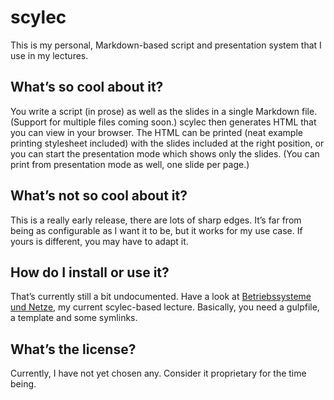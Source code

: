 # scylec

This is my personal, Markdown-based script and presentation system that I use in my lectures.

## What’s so cool about it?

You write a script (in prose) as well as the slides in a single Markdown file. (Support for multiple files coming soon.) scylec then generates HTML that you can view in your browser. The HTML can be printed (neat example printing stylesheet included) with the slides included at the right position, or you can start the presentation mode which shows only the slides. (You can print from presentation mode as well, one slide per page.)

## What’s not so cool about it?

This is a really early release, there are lots of sharp edges. It’s far from being as configurable as I want it to be, but it works for my use case. If yours is different, you may have to adapt it.

## How do I install or use it?

That’s currently still a bit undocumented. Have a look at [Betriebssysteme und Netze](https://github.com/scy/bn), my current scylec-based lecture. Basically, you need a gulpfile, a template and some symlinks.

## What’s the license?

Currently, I have not yet chosen any. Consider it proprietary for the time being.
